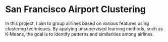 # San Francisco Airport Clustering
In this project, I aim to group airlines based on various features using clustering techniques. By applying unsupervised learning methods, such as K-Means, the goal is to identify patterns and similarities among airlines.